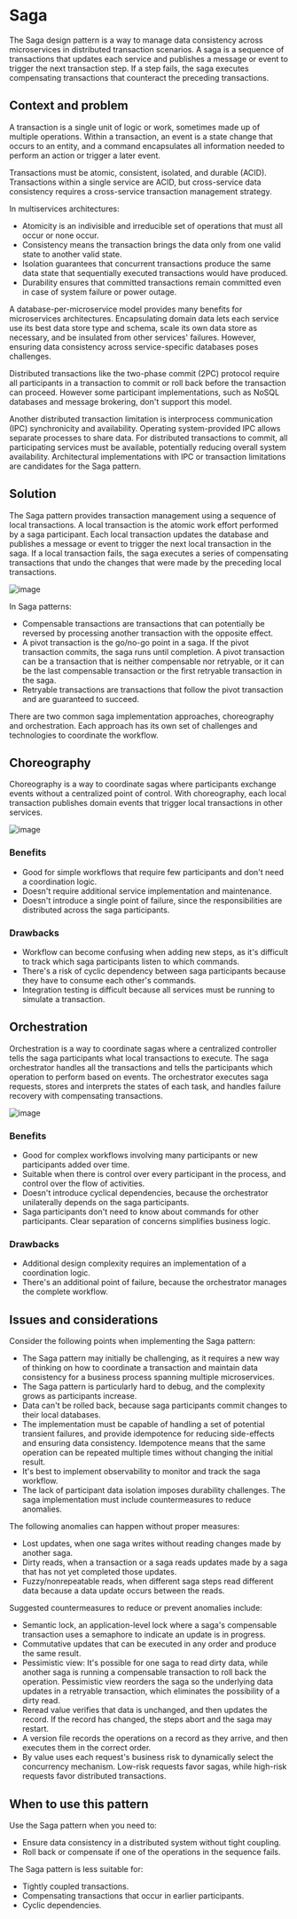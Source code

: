 # Saga

The Saga design pattern is a way to manage data consistency across microservices in distributed transaction scenarios. A saga is a sequence of transactions that updates each service and publishes a message or event to trigger the next transaction step. If a step fails, the saga executes compensating transactions that counteract the preceding transactions.

## Context and problem
A transaction is a single unit of logic or work, sometimes made up of multiple operations. Within a transaction, an event is a state change that occurs to an entity, and a command encapsulates all information needed to perform an action or trigger a later event.

Transactions must be atomic, consistent, isolated, and durable (ACID). Transactions within a single service are ACID, but cross-service data consistency requires a cross-service transaction management strategy.

In multiservices architectures:

- Atomicity is an indivisible and irreducible set of operations that must all occur or none occur.
- Consistency means the transaction brings the data only from one valid state to another valid state.
- Isolation guarantees that concurrent transactions produce the same data state that sequentially executed transactions would have produced.
- Durability ensures that committed transactions remain committed even in case of system failure or power outage.


A database-per-microservice model provides many benefits for microservices architectures. Encapsulating domain data lets each service use its best data store type and schema, scale its own data store as necessary, and be insulated from other services' failures. However, ensuring data consistency across service-specific databases poses challenges.

Distributed transactions like the two-phase commit (2PC) protocol require all participants in a transaction to commit or roll back before the transaction can proceed. However some participant implementations, such as NoSQL databases and message brokering, don't support this model.

Another distributed transaction limitation is interprocess communication (IPC) synchronicity and availability. Operating system-provided IPC allows separate processes to share data. For distributed transactions to commit, all participating services must be available, potentially reducing overall system availability. Architectural implementations with IPC or transaction limitations are candidates for the Saga pattern.

## Solution
The Saga pattern provides transaction management using a sequence of local transactions. A local transaction is the atomic work effort performed by a saga participant. Each local transaction updates the database and publishes a message or event to trigger the next local transaction in the saga. If a local transaction fails, the saga executes a series of compensating transactions that undo the changes that were made by the preceding local transactions.

![image](https://user-images.githubusercontent.com/16676447/162658623-eb38996d-b797-4478-bae6-ec0f29ea9e45.png)

In Saga patterns:

- Compensable transactions are transactions that can potentially be reversed by processing another transaction with the opposite effect.
- A pivot transaction is the go/no-go point in a saga. If the pivot transaction commits, the saga runs until completion. A pivot transaction can be a transaction that is neither compensable nor retryable, or it can be the last compensable transaction or the first retryable transaction in the saga.
- Retryable transactions are transactions that follow the pivot transaction and are guaranteed to succeed.

There are two common saga implementation approaches, choreography and orchestration. Each approach has its own set of challenges and technologies to coordinate the workflow.

## Choreography
Choreography is a way to coordinate sagas where participants exchange events without a centralized point of control. With choreography, each local transaction publishes domain events that trigger local transactions in other services.

![image](https://user-images.githubusercontent.com/16676447/162658684-15ea2b66-9329-45df-9e98-cef13627d4d4.png)

### Benefits
- Good for simple workflows that require few participants and don't need a coordination logic.
- Doesn't require additional service implementation and maintenance.
- Doesn't introduce a single point of failure, since the responsibilities are distributed across the saga participants.

### Drawbacks
- Workflow can become confusing when adding new steps, as it's difficult to track which saga participants listen to which commands.
- There's a risk of cyclic dependency between saga participants because they have to consume each other's commands.
- Integration testing is difficult because all services must be running to simulate a transaction.

## Orchestration
Orchestration is a way to coordinate sagas where a centralized controller tells the saga participants what local transactions to execute. The saga orchestrator handles all the transactions and tells the participants which operation to perform based on events. The orchestrator executes saga requests, stores and interprets the states of each task, and handles failure recovery with compensating transactions.

![image](https://user-images.githubusercontent.com/16676447/162658748-67ea0772-1adb-4923-965f-7ec78a379c6c.png)

### Benefits
- Good for complex workflows involving many participants or new participants added over time.
- Suitable when there is control over every participant in the process, and control over the flow of activities.
- Doesn't introduce cyclical dependencies, because the orchestrator unilaterally depends on the saga participants.
- Saga participants don't need to know about commands for other participants. Clear separation of concerns simplifies business logic.

### Drawbacks
- Additional design complexity requires an implementation of a coordination logic.
- There's an additional point of failure, because the orchestrator manages the complete workflow.

## Issues and considerations
Consider the following points when implementing the Saga pattern:

- The Saga pattern may initially be challenging, as it requires a new way of thinking on how to coordinate a transaction and maintain data consistency for a business process spanning multiple microservices.
- The Saga pattern is particularly hard to debug, and the complexity grows as participants increase.
- Data can't be rolled back, because saga participants commit changes to their local databases.
- The implementation must be capable of handling a set of potential transient failures, and provide idempotence for reducing side-effects and ensuring data consistency. Idempotence means that the same operation can be repeated multiple times without changing the initial result.
- It's best to implement observability to monitor and track the saga workflow.
- The lack of participant data isolation imposes durability challenges. The saga implementation must include countermeasures to reduce anomalies.

The following anomalies can happen without proper measures:

- Lost updates, when one saga writes without reading changes made by another saga.
- Dirty reads, when a transaction or a saga reads updates made by a saga that has not yet completed those updates.
- Fuzzy/nonrepeatable reads, when different saga steps read different data because a data update occurs between the reads.

Suggested countermeasures to reduce or prevent anomalies include:

- Semantic lock, an application-level lock where a saga's compensable transaction uses a semaphore to indicate an update is in progress.
- Commutative updates that can be executed in any order and produce the same result.
- Pessimistic view: It's possible for one saga to read dirty data, while another saga is running a compensable transaction to roll back the operation. Pessimistic view reorders the saga so the underlying data updates in a retryable transaction, which eliminates the possibility of a dirty read.
- Reread value verifies that data is unchanged, and then updates the record. If the record has changed, the steps abort and the saga may restart.
- A version file records the operations on a record as they arrive, and then executes them in the correct order.
- By value uses each request's business risk to dynamically select the concurrency mechanism. Low-risk requests favor sagas, while high-risk requests favor distributed transactions.

## When to use this pattern
Use the Saga pattern when you need to:

- Ensure data consistency in a distributed system without tight coupling.
- Roll back or compensate if one of the operations in the sequence fails.

The Saga pattern is less suitable for:

- Tightly coupled transactions.
- Compensating transactions that occur in earlier participants.
- Cyclic dependencies.
